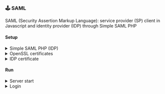 ### 🕹️ SAML

SAML (Security Assertion Markup Language): service provider (SP) client in Javascript and identity provider (IDP) through Simple SAML PHP

#### Setup

<details>
<summary>Simple SAML PHP (IDP)</summary>

Create the IDP through Docker:

```sh
docker run
        --name=saml_idp
        -p 8080:8080
        -p 8443:8443
        -e SIMPLESAMLPHP_SP_ENTITY_ID=saml_entity_id
        -e SIMPLESAMLPHP_SP_ASSERTION_CONSUMER_SERVICE=http://localhost:4300/login/callback
        --network host
        -d
        kristophjunge/test-saml-idp
```

- --name define the container name

- -p maps the container' ports to local ports

- -e set arguments to container

- --network define the container' network to local network (bridge)

- -d run the container in detach mode

> The argument entity id indentifies the SP and the assertion consumer service redirects the user after the assertion (authentication) to the specified URL, both these arguments need to be set in the Javascript client the same way they were defined in the Simple SAML PHP container

</details>

<details>
<summary>OpenSSL certificates</summary>

Before send a request to the IDP its necessary to generate a encrypt and a decrypt certificate, i.e private key and public key.

To generate the keys, use the OpenSSL tool:

```sh
openssl req -x509 -newkey rsa:4096 -keyout ./certs/key.pem -out ./certs/cert.pem -nodes -days 365
```

The keys were generated in the _certs_ folder.

</details>

<details>
<summary>IDP certificate</summary>

To get the IDP certificate access [localhost:8080/simplesaml/saml2/idp/metadata.php](http://localhost:8080/simplesaml/saml2/idp/metadata.php) and copy the **X509Certificate** value and paste in a _.pem_ file.

</details>

#### Run

<details>
<summary>Server start</summary>

```sh
node index.js
```

</details>

<details>
<summary>Login</summary>

Acess the [localhost:4300/login](http://localhost:4300/login), you'll be redirected to the IDP, authenticate using the username **user1** and password **user1pass**, or change '1' by '2'. The IDP will check the information and if everything goes well the redirect happens to the SP happens ([localhost:4300/](http://localhost:4300/)), otherwise an error is issued in the IDP and the SP never knows about the error. You can see in the console the assertion, after the IDP sent back to the SP and the SP serialize it.

</details>
